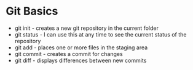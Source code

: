 # Git Basics

* git init - creates a new git repository in the current folder
* git status - I can use this at any time to see the current status of the repository
* git add - places one or more files in the staging area
* git commit - creates a commit for changes
* git diff - displays differences between new commits
